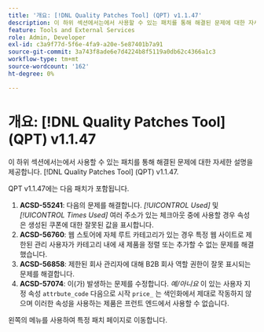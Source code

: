 ```yaml
---
title: '개요: [!DNL Quality Patches Tool] (QPT) v1.1.47'
description: 이 하위 섹션에서는에서 사용할 수 있는 패치를 통해 해결된 문제에 대한 자세한 설명을 제공합니다. [!DNL Quality Patches Tool] (QPT) v1.1.47.
feature: Tools and External Services
role: Admin, Developer
exl-id: c3a9f77d-5f6e-4fa9-a20e-5e87401b7a91
source-git-commit: 3a743f8ade6e7d4224b8f5119a0db62c4366a1c3
workflow-type: tm+mt
source-wordcount: '162'
ht-degree: 0%

---
```


# 개요: [!DNL Quality Patches Tool] (QPT) v1.1.47

이 하위 섹션에서는에서 사용할 수 있는 패치를 통해 해결된 문제에 대한 자세한 설명을 제공합니다. [!DNL Quality Patches Tool] (QPT) v1.1.47.

QPT v1.1.47에는 다음 패치가 포함됩니다.

1. **ACSD-55241**: 다음의 문제를 해결합니다. *[!UICONTROL Used]* 및 *[!UICONTROL Times Used]* 여러 주소가 있는 체크아웃 중에 사용할 경우 속성은 생성된 쿠폰에 대한 잘못된 값을 표시합니다.
1. **ACSD-56760**: 웹 스토어에 자체 루트 카테고리가 있는 경우 특정 웹 사이트로 제한된 관리 사용자가 카테고리 내에 새 제품을 정렬 또는 추가할 수 없는 문제를 해결했습니다.
1. **ACSD-56858**: 제한된 회사 관리자에 대해 B2B 회사 역할 권한이 잘못 표시되는 문제를 해결합니다.
1. **ACSD-57074**: 이(가) 발생하는 문제를 수정합니다. *예/아니요* 이 있는 사용자 지정 속성 `attrbute_code` 다음으로 시작 `price_` 는 색인화에서 제대로 작동하지 않으며 이러한 속성을 사용하는 제품은 프런트 엔드에서 사용할 수 없습니다.

왼쪽의 메뉴를 사용하여 특정 패치 페이지로 이동합니다.
